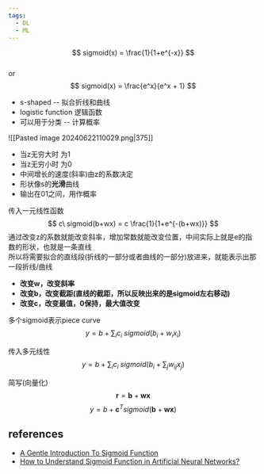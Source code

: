 ```yaml
---
tags:
  - DL
  - ML
---
```


$$
sigmoid(x) = \frac{1}{1+e^{-x}}
$$  
or   
$$
sigmoid(x) = \frac{e^x}{e^x + 1}
$$  
- s-shaped -- 拟合折线和曲线
- logistic function 逻辑函数  
- 可以用于分类  -- 计算概率

![[Pasted image 20240622110029.png|375]]
- 当z无穷大时 为1
- 当z无穷小时 为0
- 中间增长的速度(斜率)由z的系数决定
- 形状像s的**光滑**曲线
- 输出在01之间，用作概率

传入一元线性函数  
$$
c\ sigmoid(b+wx) = c \frac{1}{1+e^{-(b+wx)}}
$$
通过改变z的系数就能改变斜率，增加常数就能改变位置，中间实际上就是e的指数的形状，也就是一条直线  
所以将需要拟合的直线段(折线的一部分或者曲线的一部分)放进来，就能表示出那一段折线/曲线  
- **改变w，改变斜率**
- **改变b，改变截距(直线的截距，所以反映出来的是sigmoid左右移动)**
- **改变c，改变最值，0保持，最大值改变**

多个sigmoid表示piece curve  
$$
y = b+\sum_ic_i\ sigmoid(b_i+w_ix_i)
$$

传入多元线性   
$$
y = b + \sum_ic_i\ sigmoid(b_i+\sum_jw_{ij}x_j)
$$  

简写(向量化)  
$$
\textbf{r} = \textbf{b} + \textbf{w}\textbf{x}
$$
$$
y = b + \textbf{c}^Tsigmoid(\textbf{b} + \textbf{w}\textbf{x})
$$  

## references
- [A Gentle Introduction To Sigmoid Function](https://machinelearningmastery.com/a-gentle-introduction-to-sigmoid-function/)
- [How to Understand Sigmoid Function in Artificial Neural Networks?](https://www.analyticsvidhya.com/blog/2023/01/why-is-sigmoid-function-important-in-artificial-neural-networks/#:~:text=The%20sigmoid%20is%20a%20mathematical%20function%20t%20hat,useful%20for%20binary%20classification%20and%20logistic%20regression%20problems.)

